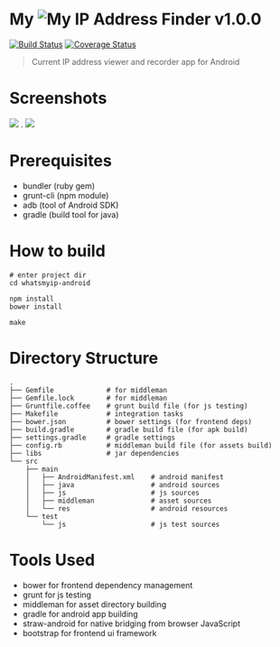 # My ![My IP](https://raw.github.com/app-kt3k-com/whatsmyip-android/master/src/main/res/drawable-mdpi/ip.png) Address Finder v1.0.0

[![Build Status](https://travis-ci.org/app-kt3k-com/whatsmyip-android.png?branch=master)](https://travis-ci.org/app-kt3k-com/whatsmyip-android) [![Coverage Status](https://coveralls.io/repos/app-kt3k-com/whatsmyip-android/badge.png?branch=master)](https://coveralls.io/r/app-kt3k-com/whatsmyip-android?branch=master)

> Current IP address viewer and recorder app for Android

# Screenshots

![](https://raw.github.com/app-kt3k-com/whatsmyip-android/master/doc/screenshot.en/index_page180.png) . ![](https://raw.github.com/app-kt3k-com/whatsmyip-android/master/doc/screenshot.en/history_page180.png)


# Prerequisites

- bundler (ruby gem)
- grunt-cli (npm module)
- adb (tool of Android SDK)
- gradle (build tool for java)


# How to build

```
# enter project dir
cd whatsmyip-android

npm install
bower install

make
```

# Directory Structure

```
.
├── Gemfile             # for middleman
├── Gemfile.lock        # for middleman
├── Gruntfile.coffee    # grunt build file (for js testing)
├── Makefile            # integration tasks
├── bower.json          # bower settings (for frontend deps)
├── build.gradle        # gradle build file (for apk build)
├── settings.gradle     # gradle settings
├── config.rb           # middleman build file (for assets build)
├── libs                # jar dependencies
└── src
    ├── main
    │   ├── AndroidManifest.xml    # android manifest
    │   ├── java                   # android sources
    │   ├── js                     # js sources
    │   ├── middleman              # asset sources
    │   └── res                    # android resources
    └── test
        └── js                     # js test sources
```


# Tools Used

- bower for frontend dependency management
- grunt for js testing
- middleman for asset directory building
- gradle for android app building
- straw-android for native bridging from browser JavaScript
- bootstrap for frontend ui framework
